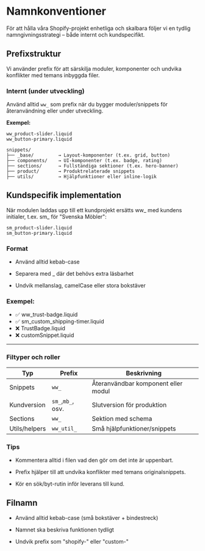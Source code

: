 # Namnkonventioner

För att hålla våra Shopify-projekt enhetliga och skalbara följer vi en tydlig namngivningsstrategi – både internt och kundspecifikt.

## Prefixstruktur

Vi använder prefix för att särskilja moduler, komponenter och undvika konflikter med temans inbyggda filer.

### Internt (under utveckling)

Använd alltid `ww_` som prefix när du bygger moduler/snippets för återanvändning eller under utveckling.

**Exempel:**

```text
ww_product-slider.liquid
ww_button-primary.liquid
```

```text
snippets/
├── _base/         → Layout-komponenter (t.ex. grid, button)
├── components/    → UI-komponenter (t.ex. badge, rating)
├── sections/      → Fullständiga sektioner (t.ex. hero-banner)
├── product/       → Produktrelaterade snippets
├── utils/         → Hjälpfunktioner eller inline-logik
```

## Kundspecifik implementation

När modulen laddas upp till ett kundprojekt ersätts ww_ med kundens initialer, t.ex. sm_ för "Svenska Möbler":

```text
sm_product-slider.liquid
sm_button-primary.liquid
```

### Format

  -  Använd alltid kebab-case

  -  Separera med _ där det behövs extra läsbarhet

  -  Undvik mellanslag, camelCase eller stora bokstäver

### Exempel:

- ✅ ww_trust-badge.liquid
- ✅ sm_custom_shipping-timer.liquid
- ❌ TrustBadge.liquid
- ❌ customSnippet.liquid
---
### Filtyper och roller
| Typ 	| Prefix 	| Beskrivning 	|
|---	|---	|---	|
| Snippets 	| ```ww_``` 	| Återanvändbar komponent eller modul 	|
| Kundversion 	| ```sm_```,```mb_```, osv. 	| Slutversion för produktion 	|
| Sections 	| ```ww_``` 	| Sektion med schema 	|
| Utils/helpers 	| ```ww_util_``` 	| Små hjälpfunktioner/snippets 	|


 ### Tips

- Kommentera alltid i filen vad den gör om det inte är uppenbart.

- Prefix hjälper till att undvika konflikter med temans originalsnippets.

- Kör en sök/byt-rutin inför leverans till kund.

## Filnamn

- Använd alltid kebab-case (små bokstäver + bindestreck)

- Namnet ska beskriva funktionen tydligt

- Undvik prefix som "shopify-" eller "custom-"